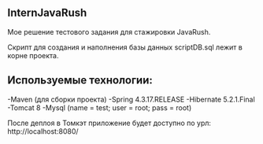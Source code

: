 ## InternJavaRush

Мое решение тестового задания для стажировки JavaRush.

Скрипт для создания и наполнения базы данных scriptDB.sql лежит в корне проекта.

## Используемые технологии:

-Maven (для сборки проекта)
-Spring 4.3.17.RELEASE
-Hibernate 5.2.1.Final
-Tomcat 8
-Mysql (name = test; user = root; pass = root)

После деплоя в Томкэт приложение будет доступно по урл: http://localhost:8080/

